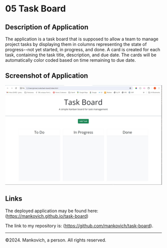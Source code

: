 # 05 Task Board

## Description of Application 

The application is a task board that is supposed to allow a team to manage project tasks by displaying them in columns representing the state of progress--not yet started, in progress, and done. A card is created for each task, containing the task title, description, and due date. The cards will be automatically color coded based on time remaining to due date. 

## Screenshot of Application 

![Screenshot of task board webpage.](./README-image/Screenshot%202024-07-09%20215053.jpg)

## Links

The deployed application may be found here: (https://mankovich.github.io/task-board)

The link to my repository is: (https://github.com/mankovich/task-board).

---

&copy;2024. Mankovich, a person. All rights reserved. 